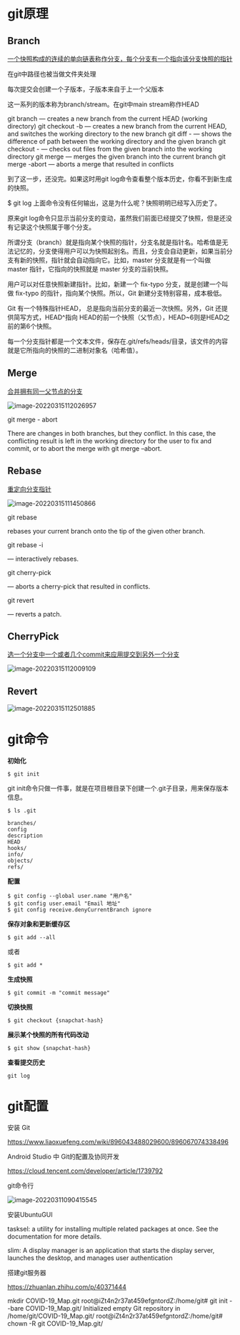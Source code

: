 

# git原理

## Branch

<u>一个快照构成的连续的单向链表称作分支，每个分支有一个指向该分支快照的指针</u>

在git中路径也被当做文件夹处理

每次提交会创建一个子版本，子版本来自于上一个父版本

这一系列的版本称为branch/stream。在git中main stream称作HEAD

git branch <branchname> — creates a new branch from the current HEAD (working directory)
git checkout -b <branchname> — creates a new branch from the current HEAD, and switches the working directory to the new branch
git diff <branchname> - <path> — shows the difference of path between the working directory and the given branch
git checkout <branchname> - <path> — checks out files from the given branch into the working directory
git merge <branchname> — merges the given branch into the current branch
git merge -abort — aborts a merge that resulted in conflicts

到了这一步，还没完。如果这时用git log命令查看整个版本历史，你看不到新生成的快照。

$ git log
上面命令没有任何输出，这是为什么呢？快照明明已经写入历史了。

原来git log命令只显示当前分支的变动，虽然我们前面已经提交了快照，但是还没有记录这个快照属于哪个分支。

所谓分支（branch）就是指向某个快照的指针，分支名就是指针名。哈希值是无法记忆的，分支使得用户可以为快照起别名。而且，分支会自动更新，如果当前分支有新的快照，指针就会自动指向它。比如，master 分支就是有一个叫做 master 指针，它指向的快照就是 master 分支的当前快照。

用户可以对任意快照新建指针。比如，新建一个 fix-typo 分支，就是创建一个叫做 fix-typo 的指针，指向某个快照。所以，Git 新建分支特别容易，成本极低。

Git 有一个特殊指针HEAD， 总是指向当前分支的最近一次快照。另外，Git 还提供简写方式，HEAD^指向 HEAD的前一个快照（父节点），HEAD~6则是HEAD之前的第6个快照。

每一个分支指针都是一个文本文件，保存在.git/refs/heads/目录，该文件的内容就是它所指向的快照的二进制对象名（哈希值）。

## Merge

<u>合并拥有同一父节点的分支</u>

![image-20220315112026957](imgs\image-20220315112026957.png)

git merge - abort 

There are changes in both branches, but they conflict. In this case, the conflicting result is left in the working directory for the user to fix and commit, or to abort the merge with git merge –abort.

## Rebase

<u>重定向分支指针</u>

![image-20220315111450866](imgs\image-20220315111450866.png)

git rebase

rebases your current branch onto the tip of the given other branch.

git rebase -i

— interactively rebases.

git cherry-pick

— aborts a cherry-pick that resulted in conflicts.

git revert 

— reverts a patch.

## CherryPick

<u>选一个分支中一个或者几个commit来应用提交到另外一个分支</u>

![image-20220315112009109](imgs\image-20220315112009109.png)

## Revert 

![image-20220315112501885](imgs\image-20220315112501885.png)

# git命令

**初始化**

```
$ git init
```

git init命令只做一件事，就是在项目根目录下创建一个.git子目录，用来保存版本信息。

```
$ ls .git

branches/
config
description
HEAD
hooks/
info/
objects/
refs/
```

**配置**

````
$ git config --global user.name "用户名" 
$ git config user.email "Email 地址"
$ git config receive.denyCurrentBranch ignore
````

**保存对象和更新缓存区**

```
$ git add --all
```

或者

```
$ git add *
```

**生成快照**

```
$ git commit -m "commit message"
```

**切换快照**

```
$ git checkout {snapchat-hash}
```

**展示某个快照的所有代码改动**

```
$ git show {snapchat-hash}
```

**查看提交历史**

```
git log
```





# git配置



安装 Git

https://www.liaoxuefeng.com/wiki/896043488029600/896067074338496

Android Studio 中 Git的配置及协同开发

https://cloud.tencent.com/developer/article/1739792

git命令行

![image-20220311090415545](imgs\image-20220311090415545.png)

安装UbuntuGUI

tasksel: a utility for installing multiple related packages at once. See the documentation for more details.

slim: A display manager is an application that starts the display server, launches the desktop, and manages user authentication

搭建git服务器

https://zhuanlan.zhihu.com/p/40371444

mkdir COVID-19_Map.git
root@iZt4n2r37at459efgntordZ:/home/git# git init --bare COVID-19_Map.git/
Initialized empty Git repository in /home/git/COVID-19_Map.git/
root@iZt4n2r37at459efgntordZ:/home/git# chown -R git COVID-19_Map.git/
